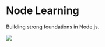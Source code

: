 # Node Learning

Building strong foundations in Node.js.

<p>
<img src="https://krify.co/wp-content/uploads/2019/07/Nodejs.jpg">
</p>
